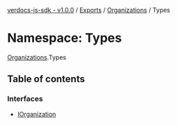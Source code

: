 [verdocs-js-sdk - v1.0.0](../README.md) / [Exports](../modules.md) / [Organizations](Organizations.md) / Types

# Namespace: Types

[Organizations](Organizations.md).Types

## Table of contents

### Interfaces

- [IOrganization](../interfaces/Organizations.Types.IOrganization.md)
